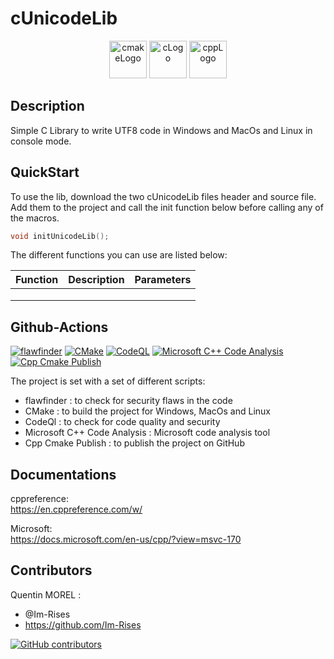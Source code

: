 # cUnicodeLib

<p align="center">
      <img src="https://user-images.githubusercontent.com/59691442/183268126-b3d19e66-8f2d-463a-805e-ae6ef7cc6c01.png" alt="cmakeLogo" style="height:60px;"/>
      <img src="https://img.shields.io/badge/C-00599C?style=for-the-badge&logo=c&logoColor=white" alt="cLogo" style="height:60px;"/>
      <img src="https://img.shields.io/badge/C%2B%2B-00599C?style=for-the-badge&logo=c%2B%2B&logoColor=white" alt="cppLogo" style="height:60px;"/>
</p>

## Description

Simple C Library to write UTF8 code in Windows and MacOs and Linux in console mode.

## QuickStart

To use the lib, download the two cUnicodeLib files header and source file.
Add them to the project and call the init function below before calling any of the macros.

```c
void initUnicodeLib();
```

The different functions you can use are listed below:

| Function | Description | Parameters | 
|----------|-------------|------------|
|          |             |            |
|          |             |            |
|          |             |            |

## Github-Actions

[![flawfinder](https://github.com/Im-Rises/cUnicodeLib/actions/workflows/flawfinder.yml/badge.svg?branch=main)](https://github.com/Im-Rises/cUnicodeLib/actions/workflows/flawfinder.yml)
[![CMake](https://github.com/Im-Rises/cUnicodeLib/actions/workflows/cmake.yml/badge.svg?branch=main)](https://github.com/Im-Rises/cUnicodeLib/actions/workflows/cmake.yml)
[![CodeQL](https://github.com/Im-Rises/cUnicodeLib/actions/workflows/codeql.yml/badge.svg?branch=main)](https://github.com/Im-Rises/cUnicodeLib/actions/workflows/codeql.yml)
[![Microsoft C++ Code Analysis](https://github.com/Im-Rises/cUnicodeLib/actions/workflows/msvc.yml/badge.svg?branch=main)](https://github.com/Im-Rises/cUnicodeLib/actions/workflows/msvc.yml)
[![Cpp Cmake Publish](https://github.com/Im-Rises/cUnicodeLib/actions/workflows/cpp-cmake-publish.yml/badge.svg?branch=main)](https://github.com/Im-Rises/cUnicodeLib/actions/workflows/cpp-cmake-publish.yml)

The project is set with a set of different scripts:

- flawfinder : to check for security flaws in the code
- CMake : to build the project for Windows, MacOs and Linux
- CodeQl : to check for code quality and security
- Microsoft C++ Code Analysis : Microsoft code analysis tool 
- Cpp Cmake Publish : to publish the project on GitHub

## Documentations

cppreference:  
<https://en.cppreference.com/w/>

Microsoft:  
<https://docs.microsoft.com/en-us/cpp/?view=msvc-170>

## Contributors

Quentin MOREL :

- @Im-Rises
- <https://github.com/Im-Rises>

[![GitHub contributors](https://contrib.rocks/image?repo=Im-Rises/cUnicodeLib)](https://github.com/Im-Rises/cUnicodeLib/graphs/contributors)